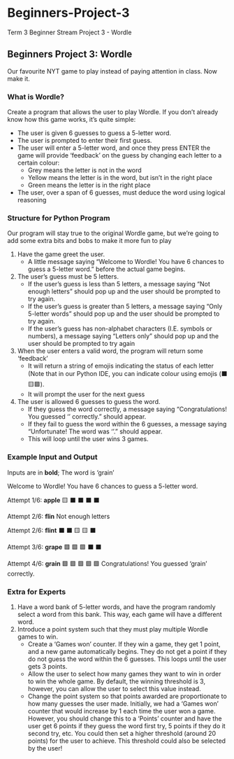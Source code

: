 # Beginners-Project-3
Term 3 Beginner Stream Project 3 - Wordle

## Beginners Project 3: Wordle
Our favourite NYT game to play instead of paying attention in class. Now make it.

### What is Wordle?
Create a program that allows the user to play Wordle. If you don’t already know how this game works, it’s quite simple:

- The user is given 6 guesses to guess a 5-letter word.
- The user is prompted to enter their first guess.
- The user will enter a 5-letter word, and once they press ENTER the game will provide ‘feedback’ on the guess by changing each letter to a certain colour:
    - Grey means the letter is not in the word
    - Yellow means the letter is in the word, but isn’t in the right place
    - Green means the letter is in the right place
- The user, over a span of 6 guesses, must deduce the word using logical reasoning

### Structure for Python Program
Our program will stay true to the original Wordle game, but we’re going to add some extra bits and bobs to make it more fun to play

1. Have the game greet the user.
    - A little message saying “Welcome to Wordle! You have 6 chances to guess a 5-letter word.” before the actual game begins.
2. The user’s guess must be 5 letters.
    - If the user’s guess is less than 5 letters, a message saying “Not enough letters” should pop up and the user should be prompted to try again.
    - If the user’s guess is greater than 5 letters, a message saying “Only 5-letter words” should pop up and the user should be prompted to try again.
    - If the user’s guess has non-alphabet characters (I.E. symbols or numbers), a message saying “Letters only” should pop up and the user should be prompted to try again
3. When the user enters a valid word, the program will return some ‘feedback’
    - It will return a string of emojis indicating the status of each letter (Note that in our Python IDE, you can indicate colour using emojis (⬛️🟨🟩).
    - It will prompt the user for the next guess
4. The user is allowed 6 guesses to guess the word.
    - If they guess the word correctly, a message saying “Congratulations! You guessed ‘<word>’ correctly.” should appear.
    - If they fail to guess the word within the 6 guesses, a message saying “Unfortunate! The word was ‘<word>’.” should appear.
    - This will loop until the user wins 3 games.

### Example Input and Output
Inputs are in **bold**; The word is ‘grain’

Welcome to Wordle! You have 6 chances to guess a 5-letter word.

Attempt 1/6: **apple**
🟨 ⬛️ ⬛️ ⬛️ ⬛️

Attempt 2/6: **flin**
Not enough letters

Attempt 2/6: **flint**
⬛️ ⬛️ 🟨 🟨 ⬛️

Attempt 3/6: **grape**
🟩 🟩 🟩 ⬛️ ⬛️

Attempt 4/6: **grain**
🟩 🟩 🟩 🟩 🟩
Congratulations! You guessed ‘grain’ correctly.

### Extra for Experts
1. Have a word bank of 5-letter words, and have the program randomly select a word from this bank. This way, each game will have a different word.
2. Introduce a point system such that they must play multiple Wordle games to win.
    - Create a ‘Games won’ counter. If they win a game, they get 1 point, and a new game automatically begins. They do not get a point if they do not guess the word within the 6 guesses. This loops until the user gets 3 points.
    - Allow the user to select how many games they want to win in order to win the whole game. By default, the winning threshold is 3, however, you can allow the user to select this value instead.
    - Change the point system so that points awarded are proportionate to how many guesses the user made. Initially, we had a ‘Games won’ counter that would increase by 1 each time the user won a game. However, you should change this to a ‘Points’ counter and have the user get 6 points if they guess the word first try, 5 points if they do it second try, etc. You could then set a higher threshold (around 20 points) for the user to achieve. This threshold could also be selected by the user!
